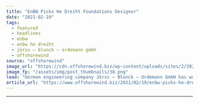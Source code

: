 ```yaml
---
title: "EnBW Picks He Dreiht Foundations Designer"
date: "2021-02-19"
tags: 
  - featured
  - headlines
  - enbw
  - enbw he dreiht
  - jörss — blunck — ordemann gmbh
  - offshorewind
source: "offshorewind"
image_url: "https://cdn.offshorewind.biz/wp-content/uploads/sites/2/2021/02/19093006/EnBW-Picks-He-Dreiht-Foundations-Designer.png"
image_fp: "/assets/img/post_thumbnails/38.png"
lead: "German engineering company Jörss — Blunck — Ordemann GmbH has won the contract to"
article_url: "https://www.offshorewind.biz/2021/02/19/enbw-picks-he-dreiht-foundations-designer/"
---
```


---

